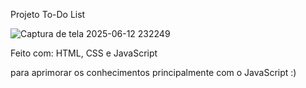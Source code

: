 Projeto To-Do List

![Captura de tela 2025-06-12 232249](https://github.com/user-attachments/assets/d47a2cf6-3dca-4359-a6f2-7167f68cf51a)


Feito com:
HTML, CSS e JavaScript 

para aprimorar os conhecimentos principalmente com o JavaScript :)
